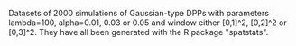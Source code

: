 Datasets of 2000 simulations of Gaussian-type DPPs with parameters lambda=100, alpha=0.01, 0.03 or 0.05 and window either [0,1]^2, [0,2]^2 or [0,3]^2. They have all been generated with the R package "spatstats".
